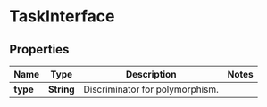 
# TaskInterface

## Properties
Name | Type | Description | Notes
------------ | ------------- | ------------- | -------------
**type** | **String** | Discriminator for polymorphism.  | 



